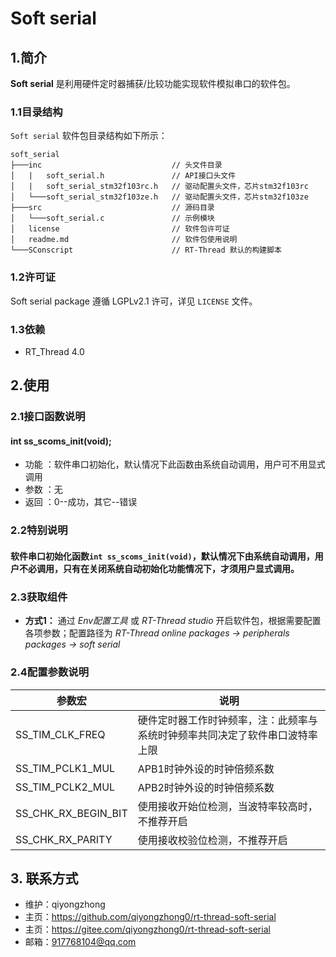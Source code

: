 ﻿# Soft serial

## 1.简介

**Soft serial** 是利用硬件定时器捕获/比较功能实现软件模拟串口的软件包。

### 1.1目录结构

`Soft serial` 软件包目录结构如下所示：

``` 
soft_serial
├───inc                             // 头文件目录
│   |   soft_serial.h               // API接口头文件
│   |   soft_serial_stm32f103rc.h   // 驱动配置头文件，芯片stm32f103rc
│   └───soft_serial_stm32f103ze.h   // 驱动配置头文件，芯片stm32f103ze
├───src                             // 源码目录
│   └───soft_serial.c               // 示例模块
│   license                         // 软件包许可证
│   readme.md                       // 软件包使用说明
└───SConscript                      // RT-Thread 默认的构建脚本
```

### 1.2许可证

Soft serial package 遵循 LGPLv2.1 许可，详见 `LICENSE` 文件。

### 1.3依赖

- RT_Thread 4.0

## 2.使用

### 2.1接口函数说明

#### int ss_scoms_init(void);
- 功能 ：软件串口初始化，默认情况下此函数由系统自动调用，用户可不用显式调用
- 参数 ：无
- 返回 ：0--成功，其它--错误

### 2.2特别说明
#### 软件串口初始化函数`int ss_scoms_init(void)`，默认情况下由系统自动调用，用户不必调用，只有在关闭系统自动初始化功能情况下，才须用户显式调用。

### 2.3获取组件

- **方式1：**
通过 *Env配置工具* 或 *RT-Thread studio* 开启软件包，根据需要配置各项参数；配置路径为 *RT-Thread online packages -> peripherals packages -> soft serial* 


### 2.4配置参数说明

| 参数宏 | 说明 |
| ---- | ---- |
| SS_TIM_CLK_FREQ 			| 硬件定时器工作时钟频率，注：此频率与系统时钟频率共同决定了软件串口波特率上限
| SS_TIM_PCLK1_MUL 			| APB1时钟外设的时钟倍频系数
| SS_TIM_PCLK2_MUL 			| APB2时钟外设的时钟倍频系数
| SS_CHK_RX_BEGIN_BIT 		| 使用接收开始位检测，当波特率较高时，不推荐开启
| SS_CHK_RX_PARITY 			| 使用接收校验位检测，不推荐开启

## 3. 联系方式

* 维护：qiyongzhong
* 主页：https://github.com/qiyongzhong0/rt-thread-soft-serial
* 主页：https://gitee.com/qiyongzhong0/rt-thread-soft-serial
* 邮箱：917768104@qq.com
